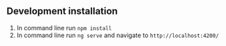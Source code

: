 ## Development installation

1. In command line run `npm install`
2. In command line run `ng serve` and navigate to `http://localhost:4200/`


